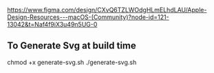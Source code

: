 
https://www.figma.com/design/CXvQ6TZLWOdgHLmELhdLAU/Apple-Design-Resources---macOS-(Community)?node-id=121-13042&t=Naf4f9iX3u49n5UG-0


## To Generate Svg at build time
chmod +x generate-svg.sh
./generate-svg.sh